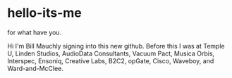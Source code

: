 # hello-its-me
for what have you.


Hi I'm Bill Mauchly signing into this new github.
Before this I was at Temple U, Linden Studios, AudioData Consultants, Vacuum Pact, Musica Orbis, Interspec, Ensoniq, Creative Labs, B2C2, opGate, Cisco, Waveboy, and Ward-and-McClee.

